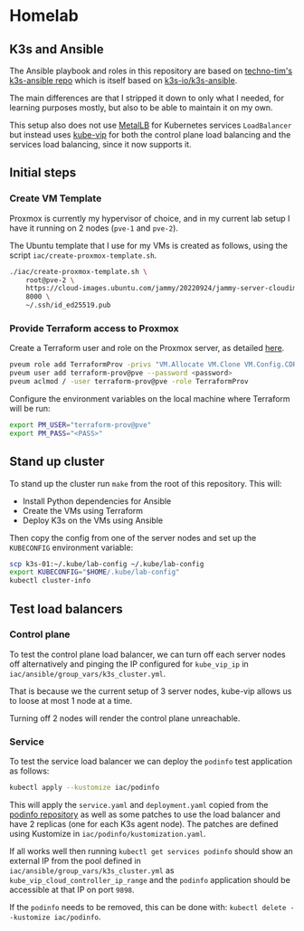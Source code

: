 # Homelab

## K3s and Ansible

The Ansible playbook and roles in this repository are based on [techno-tim's k3s-ansible repo](https://github.com/techno-tim/k3s-ansible) which is itself based on [k3s-io/k3s-ansible](https://github.com/k3s-io/k3s-ansible).

The main differences are that I stripped it down to only what I needed, for learning purposes mostly, but also to be able to maintain it on my own.

This setup also does not use [MetalLB](https://metallb.org) for Kubernetes services `LoadBalancer` but instead uses [kube-vip](https://kube-vip.io) for both the control plane load balancing and the services load balancing, since it now supports it.

## Initial steps

### Create VM Template

Proxmox is currently my hypervisor of choice, and in my current lab setup I have it running on 2 nodes (`pve-1` and `pve-2`).

The Ubuntu template that I use for my VMs is created as follows, using the script `iac/create-proxmox-template.sh`.

```sh
./iac/create-proxmox-template.sh \
    root@pve-2 \
    https://cloud-images.ubuntu.com/jammy/20220924/jammy-server-cloudimg-amd64.img \
    8000 \
    ~/.ssh/id_ed25519.pub
```

### Provide Terraform access to Proxmox

Create a Terraform user and role on the Proxmox server, as detailed [here](https://registry.terraform.io/providers/Telmate/proxmox/latest/docs#creating-the-proxmox-user-and-role-for-terraform).

```sh
pveum role add TerraformProv -privs "VM.Allocate VM.Clone VM.Config.CDROM VM.Config.CPU VM.Config.Cloudinit VM.Config.Disk VM.Config.HWType VM.Config.Memory VM.Config.Network VM.Config.Options VM.Monitor VM.Audit VM.PowerMgmt Datastore.AllocateSpace Datastore.Audit"
pveum user add terraform-prov@pve --password <password>
pveum aclmod / -user terraform-prov@pve -role TerraformProv
```

Configure the environment variables on the local machine where Terraform will be run:

```sh
export PM_USER="terraform-prov@pve"
export PM_PASS="<PASS>"
```

## Stand up cluster

To stand up the cluster run `make` from the root of this repository.
This will:

+ Install Python dependencies for Ansible
+ Create the VMs using Terraform
+ Deploy K3s on the VMs using Ansible

Then copy the config from one of the server nodes and set up the `KUBECONFIG` environment variable:

```sh
scp k3s-01:~/.kube/lab-config ~/.kube/lab-config
export KUBECONFIG="$HOME/.kube/lab-config"
kubectl cluster-info
```

## Test load balancers

### Control plane

To test the control plane load balancer, we can turn off each server nodes off alternatively and pinging the IP configured for `kube_vip_ip` in `iac/ansible/group_vars/k3s_cluster.yml`.

That is because we the current setup of 3 server nodes, kube-vip allows us to loose at most 1 node at a time.

Turning off 2 nodes will render the control plane unreachable.

### Service

To test the service load balancer we can deploy the `podinfo` test application as follows:

```sh
kubectl apply --kustomize iac/podinfo
```

This will apply the `service.yaml` and `deployment.yaml` copied from the [podinfo repository](https://github.com/stefanprodan/podinfo) as well as some patches to use the load balancer and have 2 replicas (one for each K3s agent node).
The patches are defined using Kustomize in `iac/podinfo/kustomization.yaml`.

If all works well then running `kubectl get services podinfo` should show an external IP from the pool defined in `iac/ansible/group_vars/k3s_cluster.yml` as `kube_vip_cloud_controller_ip_range` and the `podinfo` application should be accessible at that IP on port `9898`.

If the `podinfo` needs to be removed, this can be done with: `kubectl delete --kustomize iac/podinfo`.